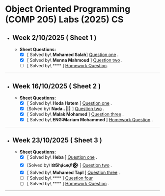 # Object Oriented Programming (COMP 205) Labs (2025) CS
- ## Week 2/10/2025 ( Sheet 1 ) 
   
  - **Sheet Questions:**
	   - [x] [ Solved by\ **Mohamed Salah**] [Question one](https://github.com/Nesreen-ahmed/ASU_SCI_COMP205_CS_2025/blob/d6a95770db80c42e30055dd8b770215fcb3b5e99/Sheet%201/Question%201) .
	   - [x] [ Solved by\ **Menna Mahmoud** ] [Question two](https://github.com/Nesreen-ahmed/ASU_SCI_COMP205_CS_2025/blob/eedc80413863c9463bda42f5f54f126865b12eaf/Sheet%201/Question%202) .
	   - [ ] [ Solved by\ **** ] [Homework Question]().

---


- ## Week 16/10/2025 ( Sheet 2 ) 
   
  - **Sheet Questions:**
	   - [x] [ Solved by\ **Hoda Hatem** ] [Question one](https://github.com/Nesreen-ahmed/ASU_SCI_COMP205_CS_2025/blob/229ea25189b423d06db5dbd777fe1bb1dff3176d/Sheet%202/Question%201) .
	   - [x] [Solved by\ **Nada..🤍💫** ] [Question two](https://github.com/Nesreen-ahmed/ASU_SCI_COMP205_CS_2025/blob/b1b496c9d32822593200cc35a4f77131868eef5d/Sheet%202/Question%202.md) .
	   - [x] [ Solved by\ **Malak Mohamed** ] [Question three](https://github.com/Nesreen-ahmed/ASU_SCI_COMP205_CS_2025/blob/f9601707ae169313c671b255eaae2c4671c82db2/Sheet%202/Question%203) .
	   - [x] [ Solved by\ **ENG:Mariam Mohammed** ] [Homework Question](https://github.com/Nesreen-ahmed/ASU_SCI_COMP205_CS_2025/blob/b943c73d2b2d7bc71bd1eaa10fe1a33ec7243bd5/Sheet%202/HomeWork.md) .

---

- ## Week 23/10/2025 ( Sheet 3 ) 
   
  - **Sheet Questions:**
	   - [x] [ Solved by\ **Heba** ] [Question one](https://github.com/Nesreen-ahmed/ASU_SCI_COMP205_CS_2025/blob/27e572e551b15346eee554b4f3fe4878ebd39d47/Sheet%203/Question%201) .
	   - [x] [Solved by\ **🜲Shⱥωқ¥𒆙** ] [Question two](https://github.com/Nesreen-ahmed/ASU_SCI_COMP205_CS_2025/blob/9d3545f7a190db5360c19ed8652ec3f57f393815/Sheet%203/Question%202) .
	   - [x] [ Solved by\ **Mohamed Tapl** ] [Question three](https://github.com/Nesreen-ahmed/ASU_SCI_COMP205_CS_2025/blob/93bc4afd2080ca6ad5af6a8edf046df79a9696a5/Sheet%203/Question%203) .
       - [ ] [ Solved by\ **** ] [Question four]()
	   - [ ] [ Solved by\ **** ] [Homework Question]() .

---
